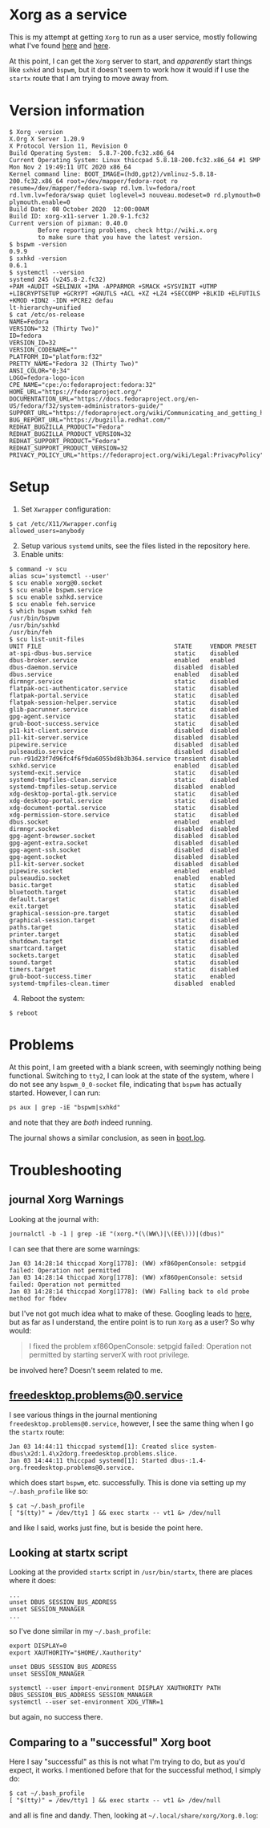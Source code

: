 # Xorg as a service

This is my attempt at getting `Xorg` to run as a user service, mostly following what I've found [here](https://wiki.archlinux.org/index.php/systemd/User#Xorg_as_a_systemd_user_service) and [here](https://github.com/gtmanfred/systemd-user).

At this point, I can get the `Xorg` server to start, and _apparently_ start things like `sxhkd` and `bspwm`, but it doesn't seem to work how it would if I use the `startx` route that I am trying to move away from.

# Version information

```
$ Xorg -version
X.Org X Server 1.20.9
X Protocol Version 11, Revision 0
Build Operating System:  5.8.7-200.fc32.x86_64
Current Operating System: Linux thiccpad 5.8.18-200.fc32.x86_64 #1 SMP Mon Nov 2 19:49:11 UTC 2020 x86_64
Kernel command line: BOOT_IMAGE=(hd0,gpt2)/vmlinuz-5.8.18-200.fc32.x86_64 root=/dev/mapper/fedora-root ro resume=/dev/mapper/fedora-swap rd.lvm.lv=fedora/root
rd.lvm.lv=fedora/swap quiet loglevel=3 nouveau.modeset=0 rd.plymouth=0 plymouth.enable=0
Build Date: 08 October 2020  12:00:00AM
Build ID: xorg-x11-server 1.20.9-1.fc32
Current version of pixman: 0.40.0
        Before reporting problems, check http://wiki.x.org
        to make sure that you have the latest version.
$ bspwm -version
0.9.9
$ sxhkd -version
0.6.1
$ systemctl --version
systemd 245 (v245.8-2.fc32)
+PAM +AUDIT +SELINUX +IMA -APPARMOR +SMACK +SYSVINIT +UTMP +LIBCRYPTSETUP +GCRYPT +GNUTLS +ACL +XZ +LZ4 +SECCOMP +BLKID +ELFUTILS +KMOD +IDN2 -IDN +PCRE2 defau
lt-hierarchy=unified
$ cat /etc/os-release
NAME=Fedora
VERSION="32 (Thirty Two)"
ID=fedora
VERSION_ID=32
VERSION_CODENAME=""
PLATFORM_ID="platform:f32"
PRETTY_NAME="Fedora 32 (Thirty Two)"
ANSI_COLOR="0;34"
LOGO=fedora-logo-icon
CPE_NAME="cpe:/o:fedoraproject:fedora:32"
HOME_URL="https://fedoraproject.org/"
DOCUMENTATION_URL="https://docs.fedoraproject.org/en-US/fedora/f32/system-administrators-guide/"
SUPPORT_URL="https://fedoraproject.org/wiki/Communicating_and_getting_help"
BUG_REPORT_URL="https://bugzilla.redhat.com/"
REDHAT_BUGZILLA_PRODUCT="Fedora"
REDHAT_BUGZILLA_PRODUCT_VERSION=32
REDHAT_SUPPORT_PRODUCT="Fedora"
REDHAT_SUPPORT_PRODUCT_VERSION=32
PRIVACY_POLICY_URL="https://fedoraproject.org/wiki/Legal:PrivacyPolicy"
```

# Setup

1. Set `Xwrapper` configuration:
```
$ cat /etc/X11/Xwrapper.config
allowed_users=anybody
```
2. Setup various `systemd` units, see the files listed in the repository here.
3. Enable units:
```
$ command -v scu
alias scu='systemctl --user'
$ scu enable xorg@0.socket
$ scu enable bspwm.service
$ scu enable sxhkd.service
$ scu enable feh.service
$ which bspwm sxhkd feh
/usr/bin/bspwm
/usr/bin/sxhkd
/usr/bin/feh
$ scu list-unit-files
UNIT FILE                                     STATE     VENDOR PRESET
at-spi-dbus-bus.service                       static    disabled     
dbus-broker.service                           enabled   enabled      
dbus-daemon.service                           disabled  disabled     
dbus.service                                  enabled   disabled     
dirmngr.service                               static    disabled     
flatpak-oci-authenticator.service             static    disabled     
flatpak-portal.service                        static    disabled     
flatpak-session-helper.service                static    disabled     
glib-pacrunner.service                        static    disabled     
gpg-agent.service                             static    disabled     
grub-boot-success.service                     static    disabled     
p11-kit-client.service                        disabled  disabled     
p11-kit-server.service                        disabled  disabled     
pipewire.service                              disabled  disabled     
pulseaudio.service                            disabled  disabled     
run-r91d23f7d96fc4f6f9da6055bd8b3b364.service transient disabled     
sxhkd.service                                 enabled   disabled     
systemd-exit.service                          static    disabled     
systemd-tmpfiles-clean.service                static    disabled     
systemd-tmpfiles-setup.service                disabled  enabled      
xdg-desktop-portal-gtk.service                static    disabled     
xdg-desktop-portal.service                    static    disabled     
xdg-document-portal.service                   static    disabled     
xdg-permission-store.service                  static    disabled     
dbus.socket                                   enabled   enabled      
dirmngr.socket                                disabled  disabled     
gpg-agent-browser.socket                      disabled  disabled     
gpg-agent-extra.socket                        disabled  disabled     
gpg-agent-ssh.socket                          disabled  disabled     
gpg-agent.socket                              disabled  disabled     
p11-kit-server.socket                         disabled  disabled     
pipewire.socket                               enabled   enabled      
pulseaudio.socket                             enabled   enabled      
basic.target                                  static    disabled     
bluetooth.target                              static    disabled     
default.target                                static    disabled     
exit.target                                   static    disabled     
graphical-session-pre.target                  static    disabled     
graphical-session.target                      static    disabled     
paths.target                                  static    disabled     
printer.target                                static    disabled     
shutdown.target                               static    disabled     
smartcard.target                              static    disabled     
sockets.target                                static    disabled     
sound.target                                  static    disabled     
timers.target                                 static    disabled     
grub-boot-success.timer                       static    enabled      
systemd-tmpfiles-clean.timer                  disabled  enabled      
```
4. Reboot the system:
```
$ reboot
```

# Problems

At this point, I am greeted with a blank screen, with seemingly nothing being functional. Switching to `tty2`, I can look at the state of the system, where I do not see any `bspwm_0_0-socket` file, indicating that `bspwm` has actually started. However, I can run:
```
ps aux | grep -iE "bspwm|sxhkd"
```
and note that they are _both_ indeed running.

The journal shows a similar conclusion, as seen in [boot.log](boot.log).

# Troubleshooting

## journal Xorg Warnings

Looking at the journal with:
```
journalctl -b -1 | grep -iE "(xorg.*(\(WW\)|\(EE\)))|(dbus)"
```

I can see that there are some warnings:

```
Jan 03 14:28:14 thiccpad Xorg[1778]: (WW) xf86OpenConsole: setpgid failed: Operation not permitted
Jan 03 14:28:14 thiccpad Xorg[1778]: (WW) xf86OpenConsole: setsid failed: Operation not permitted
Jan 03 14:28:14 thiccpad Xorg[1778]: (WW) Falling back to old probe method for fbdev
```

but I've not got much idea what to make of these. Googling leads to [here](https://bugs.freedesktop.org/show_bug.cgi?id=99003), but as far as I understand, the entire point is to run `Xorg` as a user? So why would:

>I fixed the problem xf86OpenConsole: setpgid failed: Operation not permitted by starting serverX with root privilege.

be involved here? Doesn't seem related to me.

## freedesktop.problems@0.service

I see various things in the journal mentioning `freedesktop.problems@0.service`, however, I see the same thing when I go the `startx` route:

```
Jan 03 14:44:11 thiccpad systemd[1]: Created slice system-dbus\x2d:1.4\x2dorg.freedesktop.problems.slice.
Jan 03 14:44:11 thiccpad systemd[1]: Started dbus-:1.4-org.freedesktop.problems@0.service.
```

which does start `bspwm`, etc. successfully. This is done via setting up my `~/.bash_profile` like so:

```
$ cat ~/.bash_profile
[ "$(tty)" = /dev/tty1 ] && exec startx -- vt1 &> /dev/null
```

and like I said, works just fine, but is beside the point here.

## Looking at startx script

Looking at the provided `startx` script in `/usr/bin/startx`, there are places where it does:

```
...
unset DBUS_SESSION_BUS_ADDRESS
unset SESSION_MANAGER
...
```

so I've done similar in my `~/.bash_profile`:

```
export DISPLAY=0
export XAUTHORITY="$HOME/.Xauthority"

unset DBUS_SESSION_BUS_ADDRESS
unset SESSION_MANAGER

systemctl --user import-environment DISPLAY XAUTHORITY PATH DBUS_SESSION_BUS_ADDRESS SESSION_MANAGER
systemctl --user set-environment XDG_VTNR=1
```

but again, no success there.

## Comparing to a "successful" Xorg boot 

Here I say "successful" as this is not what I'm trying to do, but as you'd expect, it works. I mentioned before that for the successful method, I simply do:

```
$ cat ~/.bash_profile
[ "$(tty)" = /dev/tty1 ] && exec startx -- vt1 &> /dev/null
```

and all is fine and dandy. Then, looking at `~/.local/share/xorg/Xorg.0.log`:

